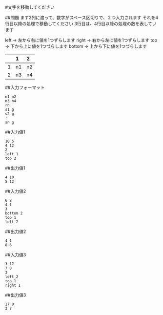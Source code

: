#文字を移動してください

##問題
まず2列に渡って、数字がスペース区切りで、２つ入力されます
それを4行目以降の処理で移動してください
3行目は、4行目以降の処理の数を表しています

left   -> 左から右に値を1つずらします
right  -> 右から左に値を1つずらします
top    -> 下から上に値を1つづらします
bottom -> 上から下に値を1つづらします

||1|2|
|:--|:--|:--|
|1|n1|n2|
|2|n3|n4|

##入力フォーマット

~~~
n1 n2
n3 n4
rn
s1 g
s2 g
:
sn g
~~~

##入力値1

~~~
10 5
4 12
2
left 1
top 2
~~~

##出力値1

~~~
4 10 
5 12
~~~

##入力値2

~~~
6 8 
4 1
3
bottom 2
top 1
left 2
~~~

##出力値2

~~~
4 1
8 6
~~~

##入力値3

~~~
3 17
7 0
3
left 2
top 1
right 1
~~~

##出力値3

~~~
17 0
3 7
~~~

